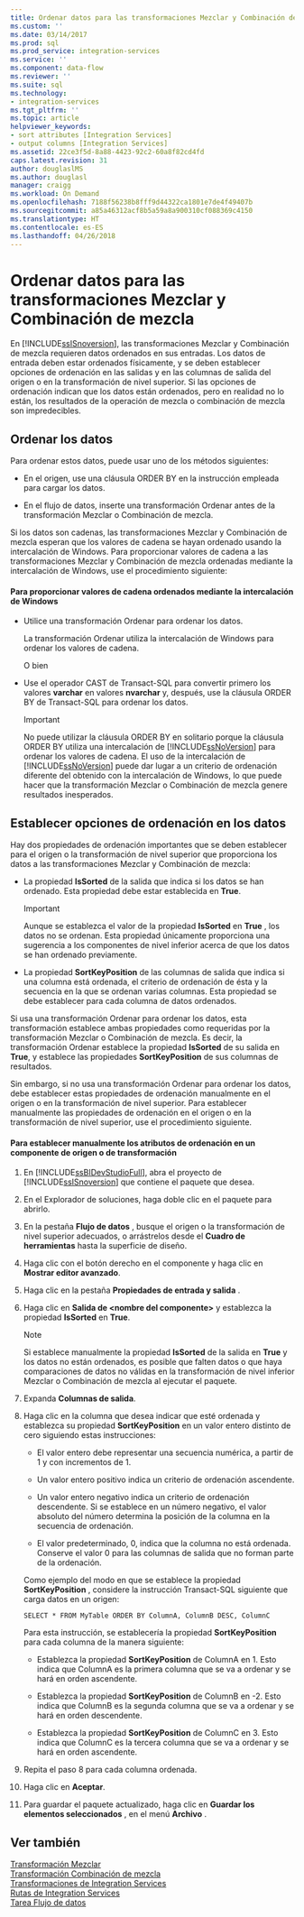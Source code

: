 ```yaml
---
title: Ordenar datos para las transformaciones Mezclar y Combinación de mezcla | Microsoft Docs
ms.custom: ''
ms.date: 03/14/2017
ms.prod: sql
ms.prod_service: integration-services
ms.service: ''
ms.component: data-flow
ms.reviewer: ''
ms.suite: sql
ms.technology:
- integration-services
ms.tgt_pltfrm: ''
ms.topic: article
helpviewer_keywords:
- sort attributes [Integration Services]
- output columns [Integration Services]
ms.assetid: 22ce3f5d-8a88-4423-92c2-60a8f82cd4fd
caps.latest.revision: 31
author: douglaslMS
ms.author: douglasl
manager: craigg
ms.workload: On Demand
ms.openlocfilehash: 7188f56238b8fff9d44322ca1801e7de4f49407b
ms.sourcegitcommit: a85a46312acf8b5a59a8a900310cf088369c4150
ms.translationtype: HT
ms.contentlocale: es-ES
ms.lasthandoff: 04/26/2018
---
```

# <a name="sort-data-for-the-merge-and-merge-join-transformations"></a>Ordenar datos para las transformaciones Mezclar y Combinación de mezcla
  En [!INCLUDE[ssISnoversion](../../../includes/ssisnoversion-md.md)], las transformaciones Mezclar y Combinación de mezcla requieren datos ordenados en sus entradas. Los datos de entrada deben estar ordenados físicamente, y se deben establecer opciones de ordenación en las salidas y en las columnas de salida del origen o en la transformación de nivel superior. Si las opciones de ordenación indican que los datos están ordenados, pero en realidad no lo están, los resultados de la operación de mezcla o combinación de mezcla son impredecibles.  
  
## <a name="sorting-the-data"></a>Ordenar los datos  
 Para ordenar estos datos, puede usar uno de los métodos siguientes:  
  
-   En el origen, use una cláusula ORDER BY en la instrucción empleada para cargar los datos.  
  
-   En el flujo de datos, inserte una transformación Ordenar antes de la transformación Mezclar o Combinación de mezcla.  
  
 Si los datos son cadenas, las transformaciones Mezclar y Combinación de mezcla esperan que los valores de cadena se hayan ordenado usando la intercalación de Windows. Para proporcionar valores de cadena a las transformaciones Mezclar y Combinación de mezcla ordenadas mediante la intercalación de Windows, use el procedimiento siguiente:  
  
#### <a name="to-provide-string-values-that-are-sorted-by-using-windows-collation"></a>Para proporcionar valores de cadena ordenados mediante la intercalación de Windows  
  
-   Utilice una transformación Ordenar para ordenar los datos.  
  
     La transformación Ordenar utiliza la intercalación de Windows para ordenar los valores de cadena.  
  
     O bien  
  
-   Use el operador CAST de Transact-SQL para convertir primero los valores **varchar** en valores **nvarchar** y, después, use la cláusula ORDER BY de Transact-SQL para ordenar los datos.  
  
    > [!IMPORTANT]  
    >  No puede utilizar la cláusula ORDER BY en solitario porque la cláusula ORDER BY utiliza una intercalación de [!INCLUDE[ssNoVersion](../../../includes/ssnoversion-md.md)] para ordenar los valores de cadena. El uso de la intercalación de [!INCLUDE[ssNoVersion](../../../includes/ssnoversion-md.md)] puede dar lugar a un criterio de ordenación diferente del obtenido con la intercalación de Windows, lo que puede hacer que la transformación Mezclar o Combinación de mezcla genere resultados inesperados.  
  
## <a name="setting-sort-options-on-the-data"></a>Establecer opciones de ordenación en los datos  
 Hay dos propiedades de ordenación importantes que se deben establecer para el origen o la transformación de nivel superior que proporciona los datos a las transformaciones Mezclar y Combinación de mezcla:  
  
-   La propiedad **IsSorted** de la salida que indica si los datos se han ordenado. Esta propiedad debe estar establecida en **True**.  
  
    > [!IMPORTANT]  
    >  Aunque se establezca el valor de la propiedad **IsSorted** en **True** , los datos no se ordenan. Esta propiedad únicamente proporciona una sugerencia a los componentes de nivel inferior acerca de que los datos se han ordenado previamente.  
  
-   La propiedad **SortKeyPosition** de las columnas de salida que indica si una columna está ordenada, el criterio de ordenación de ésta y la secuencia en la que se ordenan varias columnas. Esta propiedad se debe establecer para cada columna de datos ordenados.  
  
 Si usa una transformación Ordenar para ordenar los datos, esta transformación establece ambas propiedades como requeridas por la transformación Mezclar o Combinación de mezcla. Es decir, la transformación Ordenar establece la propiedad **IsSorted** de su salida en **True**, y establece las propiedades **SortKeyPosition** de sus columnas de resultados.  
  
 Sin embargo, si no usa una transformación Ordenar para ordenar los datos, debe establecer estas propiedades de ordenación manualmente en el origen o en la transformación de nivel superior. Para establecer manualmente las propiedades de ordenación en el origen o en la transformación de nivel superior, use el procedimiento siguiente.  
  
#### <a name="to-manually-set-sort-attributes-on-a-source-or-transformation-component"></a>Para establecer manualmente los atributos de ordenación en un componente de origen o de transformación  
  
1.  En [!INCLUDE[ssBIDevStudioFull](../../../includes/ssbidevstudiofull-md.md)], abra el proyecto de [!INCLUDE[ssISnoversion](../../../includes/ssisnoversion-md.md)] que contiene el paquete que desea.  
  
2.  En el Explorador de soluciones, haga doble clic en el paquete para abrirlo.  
  
3.  En la pestaña **Flujo de datos** , busque el origen o la transformación de nivel superior adecuados, o arrástrelos desde el **Cuadro de herramientas** hasta la superficie de diseño.  
  
4.  Haga clic con el botón derecho en el componente y haga clic en **Mostrar editor avanzado**.  
  
5.  Haga clic en la pestaña **Propiedades de entrada y salida** .  
  
6.  Haga clic en **Salida de \<nombre del componente>** y establezca la propiedad **IsSorted** en **True**.  
  
    > [!NOTE]  
    >  Si establece manualmente la propiedad **IsSorted** de la salida en **True** y los datos no están ordenados, es posible que falten datos o que haya comparaciones de datos no válidas en la transformación de nivel inferior Mezclar o Combinación de mezcla al ejecutar el paquete.  
  
7.  Expanda **Columnas de salida**.  
  
8.  Haga clic en la columna que desea indicar que esté ordenada y establezca su propiedad **SortKeyPosition** en un valor entero distinto de cero siguiendo estas instrucciones:  
  
    -   El valor entero debe representar una secuencia numérica, a partir de 1 y con incrementos de 1.  
  
    -   Un valor entero positivo indica un criterio de ordenación ascendente.  
  
    -   Un valor entero negativo indica un criterio de ordenación descendente. Si se establece en un número negativo, el valor absoluto del número determina la posición de la columna en la secuencia de ordenación.  
  
    -   El valor predeterminado, 0, indica que la columna no está ordenada. Conserve el valor 0 para las columnas de salida que no forman parte de la ordenación.  
  
     Como ejemplo del modo en que se establece la propiedad **SortKeyPosition** , considere la instrucción Transact-SQL siguiente que carga datos en un origen:  
  
     `SELECT * FROM MyTable ORDER BY ColumnA, ColumnB DESC, ColumnC`  
  
     Para esta instrucción, se establecería la propiedad **SortKeyPosition** para cada columna de la manera siguiente:  
  
    -   Establezca la propiedad **SortKeyPosition** de ColumnA en 1. Esto indica que ColumnA es la primera columna que se va a ordenar y se hará en orden ascendente.  
  
    -   Establezca la propiedad **SortKeyPosition** de ColumnB en -2. Esto indica que ColumnB es la segunda columna que se va a ordenar y se hará en orden descendente.  
  
    -   Establezca la propiedad **SortKeyPosition** de ColumnC en 3. Esto indica que ColumnC es la tercera columna que se va a ordenar y se hará en orden ascendente.  
  
9. Repita el paso 8 para cada columna ordenada.  
  
10. Haga clic en **Aceptar**.  
  
11. Para guardar el paquete actualizado, haga clic en **Guardar los elementos seleccionados** , en el menú **Archivo** .  
  
## <a name="see-also"></a>Ver también  
 [Transformación Mezclar](../../../integration-services/data-flow/transformations/merge-transformation.md)   
 [Transformación Combinación de mezcla](../../../integration-services/data-flow/transformations/merge-join-transformation.md)   
 [Transformaciones de Integration Services](../../../integration-services/data-flow/transformations/integration-services-transformations.md)   
 [Rutas de Integration Services](../../../integration-services/data-flow/integration-services-paths.md)   
 [Tarea Flujo de datos](../../../integration-services/control-flow/data-flow-task.md)  
  
  
